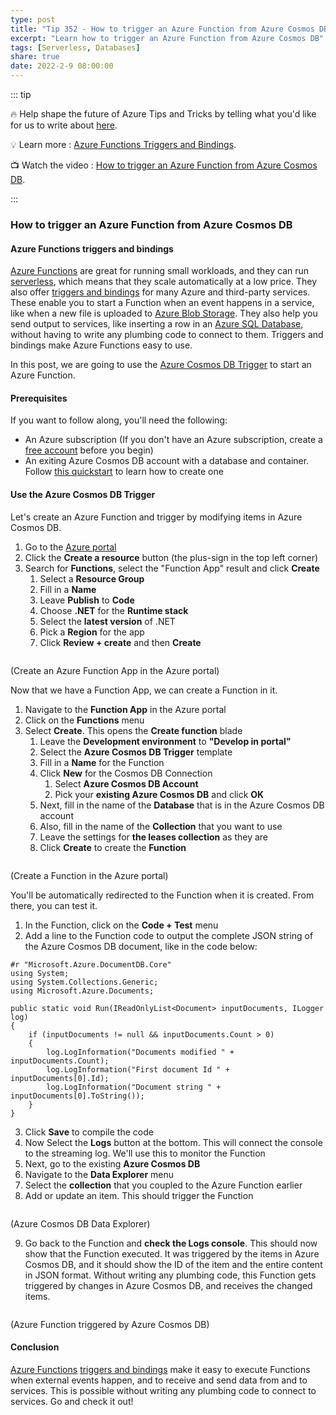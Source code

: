 ```yaml
---
type: post
title: "Tip 352 - How to trigger an Azure Function from Azure Cosmos DB"
excerpt: "Learn how to trigger an Azure Function from Azure Cosmos DB"
tags: [Serverless, Databases]
share: true
date: 2022-2-9 08:00:00
---
```


::: tip 

:fire:  Help shape the future of Azure Tips and Tricks by telling what you'd like for us to write about [here](https://github.com/microsoft/AzureTipsAndTricks/issues/new?assignees=&labels=&template=survey.md&title=).

:bulb: Learn more : [Azure Functions Triggers and Bindings](https://docs.microsoft.com/azure/azure-functions/functions-triggers-bindings?WT.mc_id=docs-azuredevtips-azureappsdev). 

:tv: Watch the video : [How to trigger an Azure Function from Azure Cosmos DB](https://youtu.be/tDMn90iW_0Q?WT.mc_id=youtube-azuredevtips-azureappsdev).

:::

### How to trigger an Azure Function from Azure Cosmos DB

#### Azure Functions triggers and bindings
[Azure Functions](https://docs.microsoft.com/azure/azure-functions/functions-overview?WT.mc_id=docs-azuredevtips-azureappsdev) are great for running small workloads, and they can run [serverless](https://docs.microsoft.com/azure/azure-functions/consumption-plan?WT.mc_id=docs-azuredevtips-azureappsdev), which means that they scale automatically at a low price. They also offer [triggers and bindings](https://docs.microsoft.com/azure/azure-functions/functions-triggers-bindings?WT.mc_id=docs-azuredevtips-azureappsdev) for many Azure and third-party services. These enable you to start a Function when an event happens in a service, like when a new file is uploaded to [Azure Blob Storage](https://azure.microsoft.com/services/storage/blobs/?WT.mc_id=azure-azuredevtips-azureappsdev). They also help you send output to services, like inserting a row in an [Azure SQL Database](https://azure.microsoft.com/products/azure-sql/database/?WT.mc_id=azure-azuredevtips-azureappsdev), without having to write any plumbing code to connect to them. Triggers and bindings make Azure Functions easy to use. 

In this post, we are going to use the [Azure Cosmos DB Trigger](https://docs.microsoft.com/azure/azure-functions/functions-bindings-cosmosdb-v2#cosmos-db-extension-4x-and-higher?WT.mc_id=docs-azuredevtips-azureappsdev) to start an Azure Function.

#### Prerequisites
If you want to follow along, you'll need the following:
* An Azure subscription (If you don't have an Azure subscription, create a [free account](https://azure.microsoft.com/free/?WT.mc_id=azure-azuredevtips-azureappsdev) before you begin)
* An exiting Azure Cosmos DB account with a database and container. Follow [this quickstart](https://docs.microsoft.com/azure/cosmos-db/sql/create-cosmosdb-resources-portal?WT.mc_id=docs-azuredevtips-azureappsdev) to learn how to create one

#### Use the Azure Cosmos DB Trigger
Let's create an Azure Function and trigger by modifying items in Azure Cosmos DB.

1. Go to the [Azure portal](https://portal.azure.com/?WT.mc_id=azure-azuredevtips-azureappsdev)
2. Click the **Create a resource** button (the plus-sign in the top left corner) 
3. Search for **Functions**, select the "Function App" result and click **Create**
   1. Select a **Resource Group** 
   2. Fill in a **Name**
   3. Leave **Publish** to **Code**
   4. Choose **.NET** for the **Runtime stack**
   5. Select the **latest version** of .NET
   6. Pick a **Region** for the app
   7. Click **Review + create** and then **Create** 

<img :src="$withBase('/files/136create1.png')">

(Create an Azure Function App in the Azure portal)

Now that we have a Function App, we can create a Function in it.

1. Navigate to the **Function App** in the Azure portal
2. Click on the **Functions** menu
3. Select **Create**. This opens the **Create function** blade
   1. Leave the **Development environment** to **"Develop in portal"**
   2. Select the **Azure Cosmos DB Trigger** template
   3. Fill in a **Name** for the Function
   4. Click **New** for the Cosmos DB Connection
      1. Select **Azure Cosmos DB Account**
      2. Pick your **existing Azure Cosmos DB** and click **OK**
   5. Next, fill in the name of the **Database** that is in the Azure Cosmos DB account
   6. Also, fill in the name of the **Collection** that you want to use
   7. Leave the settings for **the leases collection** as they are
   8. Click **Create** to create the **Function**

<img :src="$withBase('/files/136createfunction.png')">

(Create a Function in the Azure portal)

You'll be automatically redirected to the Function when it is created. From there, you can test it.

1. In the Function, click on the **Code + Test** menu
2. Add a line to the Function code to output the complete JSON string of the Azure Cosmos DB document, like in the code below:

```
#r "Microsoft.Azure.DocumentDB.Core"
using System;
using System.Collections.Generic;
using Microsoft.Azure.Documents;

public static void Run(IReadOnlyList<Document> inputDocuments, ILogger log)
{
    if (inputDocuments != null && inputDocuments.Count > 0)
    {
        log.LogInformation("Documents modified " + inputDocuments.Count);
        log.LogInformation("First document Id " + inputDocuments[0].Id);
        log.LogInformation("Document string " + inputDocuments[0].ToString());
    }
}
```
3. Click **Save** to compile the code
4. Now Select the **Logs** button at the bottom. This will connect the console to the streaming log. We'll use this to monitor the Function
5. Next, go to the existing **Azure Cosmos DB**
6. Navigate to the **Data Explorer** menu
7. Select the **collection** that you coupled to the Azure Function earlier
8. Add or update an item. This should trigger the Function

<img :src="$withBase('/files/136cosmos.png')">

(Azure Cosmos DB Data Explorer)

9. Go back to the Function and **check the Logs console**. This should now show that the Function executed. It was triggered by the items in Azure Cosmos DB, and it should show the ID of the item and the entire content in JSON format. Without writing any plumbing code, this Function gets triggered by changes in Azure Cosmos DB, and receives the changed items. 

<img :src="$withBase('/files/136result.png')">

(Azure Function triggered by Azure Cosmos DB)

#### Conclusion
[Azure Functions](https://docs.microsoft.comazure/azure-functions/functions-overview?WT.mc_id=docs-azuredevtips-azureappsdev) [triggers and bindings](https://docs.microsoft.com/azure/azure-functions/functions-triggers-bindings?WT.mc_id=docs-azuredevtips-azureappsdev) make it easy to execute Functions when external events happen, and to receive and send data from and to services. This is possible without writing any plumbing code to connect to services. Go and check it out!